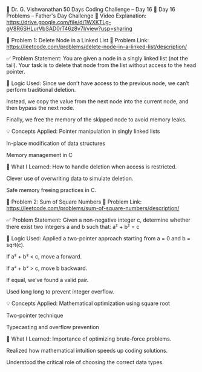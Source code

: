 🧠 Dr. G. Vishwanathan 50 Days Coding Challenge – Day 16
📅 Day 16 Problems – Father's Day Challenge
🎥 Video Explanation:
https://drive.google.com/file/d/1WXKTLg-gV8R6SHLurVbSAD0rT46z8v7I/view?usp=sharing

🧩 Problem 1: Delete Node in a Linked List
🔗 Problem Link:
https://leetcode.com/problems/delete-node-in-a-linked-list/description/

✅ Problem Statement:
You are given a node in a singly linked list (not the tail). Your task is to delete that node from the list without access to the head pointer.

🧠 Logic Used:
Since we don’t have access to the previous node, we can’t perform traditional deletion.

Instead, we copy the value from the next node into the current node, and then bypass the next node.

Finally, we free the memory of the skipped node to avoid memory leaks.

💡 Concepts Applied:
Pointer manipulation in singly linked lists

In-place modification of data structures

Memory management in C

🎯 What I Learned:
How to handle deletion when access is restricted.

Clever use of overwriting data to simulate deletion.

Safe memory freeing practices in C.

🧩 Problem 2: Sum of Square Numbers
🔗 Problem Link:
https://leetcode.com/problems/sum-of-square-numbers/description/

✅ Problem Statement:
Given a non-negative integer c, determine whether there exist two integers a and b such that:
a² + b² = c

🧠 Logic Used:
Applied a two-pointer approach starting from a = 0 and b = sqrt(c).

If a² + b² < c, move a forward.

If a² + b² > c, move b backward.

If equal, we’ve found a valid pair.

Used long long to prevent integer overflow.

💡 Concepts Applied:
Mathematical optimization using square root

Two-pointer technique

Typecasting and overflow prevention

🎯 What I Learned:
Importance of optimizing brute-force problems.

Realized how mathematical intuition speeds up coding solutions.

Understood the critical role of choosing the correct data types.

